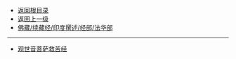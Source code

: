 * [返回根目录](../README.md)
* [返回上一级](../佛藏/续藏经/印度撰述/经部/README.md)
* [佛藏/续藏经/印度撰述/经部/法华部](/佛藏/续藏经/印度撰述/经部/法华部/README.md)

---

* [观世音菩萨救苦经](佛藏/续藏经/印度撰述/经部/法华部/观世音菩萨救苦经.md)

